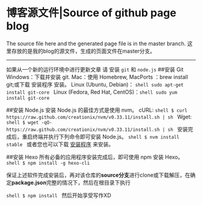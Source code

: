 # 博客源文件|Source of github page blog

The source file here and the generated page file is in the master branch.
这里存放的是我的blog的源文件，生成的页面文件在master分支。
****
如果从一个新的运行环境中进行更新文章 请 安装 `git` 和 `node.js` 
##安装 Git
Windows：下载并安装 git.
Mac：使用 Homebrew, MacPorts ：brew install git;或下载 安装程序 安装。
Linux (Ubuntu, Debian)：
``shell
sudo apt-get install git-core
``
Linux (Fedora, Red Hat, CentOS)：``shell
sudo yum install git-core
``


##安装 Node.js
安装 Node.js 的最佳方式是使用 nvm。
cURL:
``shell
$ curl https://raw.github.com/creationix/nvm/v0.33.11/install.sh | sh
``
Wget:
``shell
$ wget -qO- https://raw.github.com/creationix/nvm/v0.33.11/install.sh | sh
``
安装完成后，重启终端并执行下列命令即可安装 Node.js。
``shell
$ nvm install stable
``
或者您也可以下载 [安装程序](https://nodejs.org/en/) 来安装。


##安装 Hexo
所有必备的应用程序安装完成后，即可使用 npm 安装 Hexo。
``shell
$ npm install -g hexo-cli
``

保证上述软件完成安装后，再对该仓库的**source分支**进行clone或下载解压，在确定**package.json**完整的情况下，然后在根目录下执行

``shell
$ npm install
``
然后开始享受写作XD